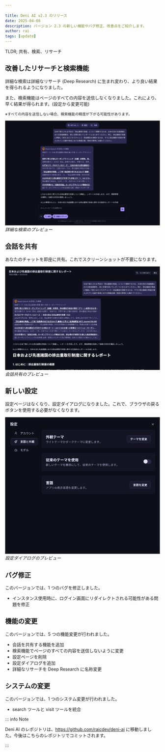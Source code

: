 ```yaml
---

title: Deni AI v2.3 のリリース
date: 2025-04-08
description: バージョン 2.3 の新しい機能やバグ修正、改善点をご紹介します。
author: rai
tags: [update]
---
```


TLDR; 共有、検索、リサーチ

## 改善したリサーチと検索機能

詳細な検索は詳細なリサーチ (Deep Research) に生まれ変わり、より良い結果を得られるようになりました。

また、検索機能はページのすべての内容を送信しなくなりました。これにより、早く結果が得られます。(設定から変更可能)

<small>※すべての内容を送信しない場合、検索機能の精度が下がる可能性があります。</small>

![詳細な検索のプレビュー](deep-research.png)
_詳細な検索のプレビュー_

## 会話を共有

あなたのチャットを即座に共有。これでスクリーンショットが不要になります。

![会話共有のプレビュー](share-conversation.png)<br />
_会話共有のプレビュー_

## 新しい設定

設定ページはなくなり、設定ダイアログになりました。これで、ブラウザの戻るボタンを使用する必要がなくなります。

![設定ダイアログのプレビュー](settings-dialog.png)<br />
_設定ダイアログのプレビュー_

## バグ修正

このバージョンでは、1 つのバグを修正しました。

- インスタンス使用時に、ログイン画面にリダイレクトされる可能性がある問題を修正

## 機能の変更

このバージョンでは、5 つの機能変更が行われました。

- 会話を共有する機能を追加
- 検索機能でページのすべての内容を送信しないように変更
- 設定ページを削除
- 設定ダイアログを追加
- 詳細なリサーチを Deep Research に名称変更

## システムの変更

このバージョンでは、1 つのシステム変更が行われました。

- search ツールと visit ツールを統合

::: info Note

Deni AI のレポジトリは、https://github.com/raicdev/deni-ai に移動しました。今後はこちらのレポジトリでコミットされます。

:::
